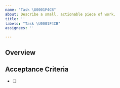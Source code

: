 ```yaml
---
name: "Task \U0001F4CB"
about: Describe a small, actionable piece of work.
title: ''
labels: "Task \U0001F4CB"
assignees: ''

---
```


## Overview



## Acceptance Criteria
- [ ]
